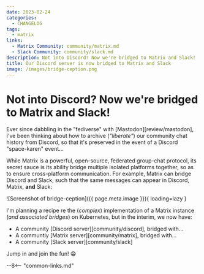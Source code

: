 ```yaml
---
date: 2023-02-24
categories:
  - CHANGELOG
tags:
  - matrix
links:
  - Matrix Community: community/matrix.md
  - Slack Community: community/slack.md
description: Not into Discord? Now we're bridged to Matrix and Slack!
title: Our Discord server is now bridged to Matrix and Slack
image: /images/bridge-ception.png
---
```


# Not into Discord? Now we're bridged to Matrix and Slack!

Ever since dabbling in the "fediverse" with [Mastodon][review/mastodon], I've been thinking about how to archive (*"liberate"*) our community chat history from Discord, so that it's preserved in the event of a Discord "space-karen" event...

<!-- more -->

While Matrix is a powerful, open-source, federated group-chat protocol, its secret sauce is its ability bridge multiple isolated platforms together, so as to ensure cross-platform communication. For example, Matrix can bridge Discord and Slack, such that the same messages can appear in Discord, Matrix, **and** Slack:

![Screenshot of bridge-ception]({{ page.meta.image }}){ loading=lazy }

I'm planning a recipe re the (*complex*) implementation of a Matrix instance (*and associated bridges*) on Kubernetes, but in the interim, we now have:

* A community [Discord server][community/discord], bridged with...
* A communtiy [Matrix server][community/matrix], bridged with...
* A community [Slack server][community/slack]

Jump in and join the fun! :grin:

--8<-- "common-links.md"
